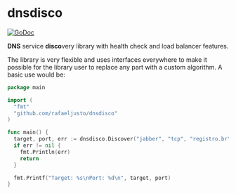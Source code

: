 dnsdisco
========

[![GoDoc](https://godoc.org/github.com/rafaeljusto/dnsdisco?status.png)](https://godoc.org/github.com/rafaeljusto/dnsdisco)

**DNS** service **disco**very library with health check and load balancer features.

The library is very flexible and uses interfaces everywhere to make it
possible for the library user to replace any part with a custom algorithm. A
basic use would be:

```go
package main

import (
  "fmt"
  "github.com/rafaeljusto/dnsdisco"
)

func main() {
  target, port, err := dnsdisco.Discover("jabber", "tcp", "registro.br")
  if err != nil {
    fmt.Println(err)
    return
  }

  fmt.Printf("Target: %s\nPort: %d\n", target, port)
}
```
